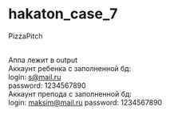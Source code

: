 # hakaton_case_7

PizzaPitch</br></br>

Аппа лежит в output</br>
Аккаунт ребенка с заполненной бд:</br>
login: s@mail.ru</br>
password: 1234567890</br>
Аккаунт препода с заполненной бд:</br>
login: maksim@mail.ru
password: 1234567890</br>
